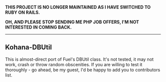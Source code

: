 **THIS PROJECT IS NO LONGER MAINTAINED AS I HAVE SWITCHED TO RUBY ON RAILS.**

**OH, AND PLEASE STOP SENDING ME PHP JOB OFFERS, I'M NOT INTERESTED IN COMING BACK.**

---

Kohana-DBUtil
-------------
This is almost-direct port of Fuel's DBUtil class. It's not tested, it may not work, crash or throw random obscenities. If you are willing to test it thoroughly - go ahead, be my guest, I'd be happy to add you to contributors list.
